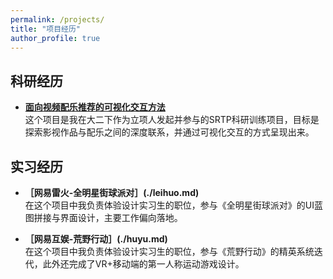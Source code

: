 ```yaml
---
permalink: /projects/
title: "项目经历"
author_profile: true
---
```


## 科研经历

- **[面向视频配乐推荐的可视化交互方法](./SRTP.md)**  
  这个项目是我在大二下作为立项人发起并参与的SRTP科研训练项目，目标是探索影视作品与配乐之间的深度联系，并通过可视化交互的方式呈现出来。

## 实习经历

- **［网易雷火-全明星街球派对］(./leihuo.md)**  
  在这个项目中我负责体验设计实习生的职位，参与《全明星街球派对》的UI蓝图拼接与界面设计，主要工作偏向落地。

- **［网易互娱-荒野行动］(./huyu.md)**  
  在这个项目中我负责体验设计实习生的职位，参与《荒野行动》的精英系统迭代，此外还完成了VR+移动端的第一人称运动游戏设计。

  

  
